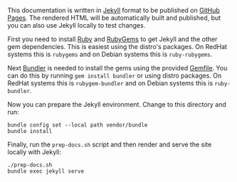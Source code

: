 <!-- SPDX-License-Identifier: (CC-BY-SA-3.0 OR GFDL-1.3-or-later) -->

This documentation is written in [Jekyll](https://jekyllrb.com/) format
to be published on [GitHub Pages](https://pages.github.com/). The
rendered HTML will be automatically built and published, but you can
also use Jekyll locally to test changes.

First you need to install [Ruby](https://www.ruby-lang.org/en/) and
[RubyGems](https://rubygems.org/) to get Jekyll and the other gem
dependencies. This is easiest using the distro's packages. On RedHat
systems this is `rubygems` and on Debian systems this is
`ruby-rubygems`.

Next [Bundler](https://bundler.io/) is needed to install the gems using
the provided [Gemfile](Gemfile). You can do this by running `gem install
bundler` or using distro packages. On RedHat systems this is
`rubygem-bundler` and on Debian systems this is `ruby-bundler`.

Now you can prepare the Jekyll environment. Change to this directory and
run:

```
bundle config set --local path vendor/bundle
bundle install
```

Finally, run the `prep-docs.sh` script and then render and serve the
site locally with Jekyll:

```
./prep-docs.sh
bundle exec jekyll serve
```
